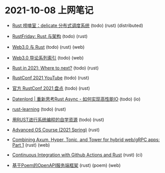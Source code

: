 # 2021-10-08 上网笔记

- [Rust 唠嗑室：delicate 分布式调度系统][1] (todo) (rust) (distributed)
- [RustFriday: Rust 与架构][2] (todo) (rust)
- [Web3.0 与 Rust][3] (todo) (rust) (web)
- [Web3.0 导论系列索引][4] (todo) (web)
- [Rust in 2021: Where to next?][5] (todo) (rust)
- [RustConf 2021 YouTube][6] (todo) (rust)
- [官方 RustConf 2021 盘点][7] (todo) (rust)
- [Datenlord | 重新思考Rust Async - 如何实现高性能IO][8] (todo) (io)
- [rust-learning][9] (todo) (rust)
- [用RUST进行系统编程的自学资源][10] (todo) (rust)
- [Advanced OS Course (2021 Spring)][11] (rust)
- [Combining Axum, Hyper, Tonic, and Tower for hybrid web/gRPC apps: Part 1][12] (rust) (web)
- [Continuous Integration with Github Actions and Rust][13] (rust) (ci)
- [基于Poem的OpenAPI服务端框架][14] (rust) (poem) (web)

  [1]: https://www.bilibili.com/video/BV1av411A7RC
  [2]: https://www.bilibili.com/video/BV1m3411i7vk
  [3]: https://www.bilibili.com/video/BV1W341127BR
  [4]: https://rustcc.cn/article?id=632e4ecb-1b8a-477b-af4c-3e41981c7315
  [5]: https://nikomatsakis.github.io/rustconf-2021-e44bec44/#1
  [6]: https://www.youtube.com/playlist?list=PL85XCvVPmGQgACNMZlhlRZ4zlKZG_iWH5
  [7]: https://www.yuque.com/chaosbot/rust_magazine_2021/mur1r1
  [8]: https://www.yuque.com/chaosbot/rust_magazine_2021/gxfucm
  [9]: https://github.com/ctjhoa/rust-learning
  [10]: https://github.com/rcore-os/rCore/wiki/study-resource-of-system-programming-in-RUST
  [11]: https://github.com/chyyuu/aos_course_info
  [12]: https://www.fpcomplete.com/blog/axum-hyper-tonic-tower-part1/
  [13]: https://www.homeops.dev/continuous-integration-with-github-actions-and-rust/
  [14]: https://www.yuque.com/chaosbot/rust_magazine_2021/ui0zhh
